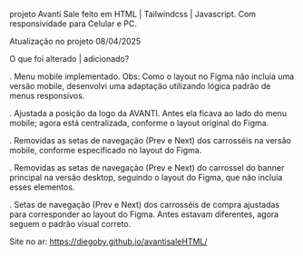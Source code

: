 projeto Avanti Sale feito em HTML | Tailwindcss | Javascript. Com responsividade para Celular e PC.

Atualização no projeto 08/04/2025

O que foi alterado | adicionado?

. Menu mobile implementado. Obs: Como o layout no Figma não incluía uma versão mobile, desenvolvi uma adaptação utilizando lógica padrão de menus responsivos.

. Ajustada a posição da logo da AVANTI. Antes ela ficava ao lado do menu mobile; agora está centralizada, conforme o layout original do Figma.

. Removidas as setas de navegação (Prev e Next) dos carrosséis na versão mobile, conforme especificado no layout do Figma.

. Removidas as setas de navegação (Prev e Next) do carrossel do banner principal na versão desktop, seguindo o layout do Figma, que não incluía esses elementos.

. Setas de navegação (Prev e Next) dos carrosséis de compra ajustadas para corresponder ao layout do Figma. Antes estavam diferentes, agora seguem o padrão visual correto.

Site no ar: https://diegoby.github.io/avantisaleHTML/
